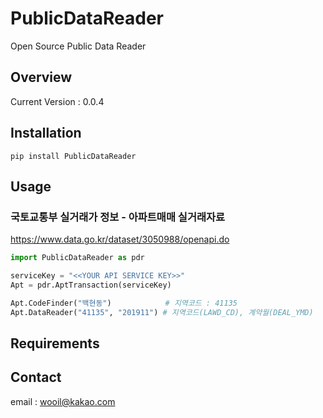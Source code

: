 # PublicDataReader
Open Source Public Data Reader

## Overview
Current Version : 0.0.4

## Installation

```
pip install PublicDataReader
```

## Usage
### 국토교통부 실거래가 정보 - 아파트매매 실거래자료
https://www.data.go.kr/dataset/3050988/openapi.do

```python
import PublicDataReader as pdr

serviceKey = "<<YOUR API SERVICE KEY>>"
Apt = pdr.AptTransaction(serviceKey)

Apt.CodeFinder("백현동")            # 지역코드 : 41135
Apt.DataReader("41135", "201911") # 지역코드(LAWD_CD), 계약월(DEAL_YMD)
```

## Requirements

## Contact
email : wooil@kakao.com
